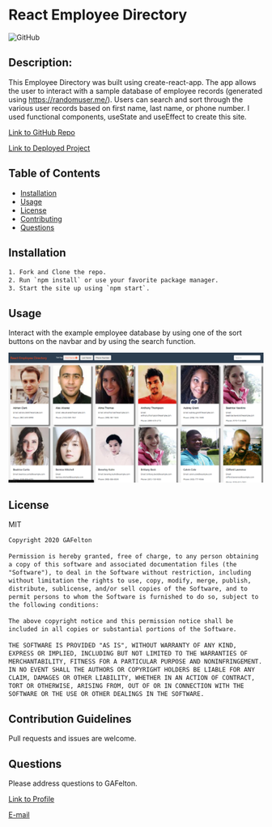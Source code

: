# React Employee Directory
  ![GitHub](https://img.shields.io/github/license/GAFelton/employee-directory-19)

  ## Description:

 This Employee Directory was built using create-react-app. The app allows the user to interact with a sample database of employee records (generated using https://randomuser.me/). Users can search and sort through the various user records based on first name, last name, or phone number. I used functional components, useState and useEffect to create this site.



  [Link to GitHub Repo](https://github.com/GAFelton/employee-directory-19)

  [Link to Deployed Project]()

  ## Table of Contents

 * [Installation](#Installation)
 * [Usage](#Usage)
 * [License](#License)
 * [Contributing](#Contributing)
 * [Questions](#Questions)

  

  ## Installation

    1. Fork and Clone the repo.
    2. Run `npm install` or use your favorite package manager.
    3. Start the site up using `npm start`.

  


  ## Usage

Interact with the example employee database by using one of the sort buttons on the navbar and by using the search function.

![Screenshot of the app.](.\project-screenshot.png)



  ## License

  MIT

  ```
Copyright 2020 GAFelton

Permission is hereby granted, free of charge, to any person obtaining a copy of this software and associated documentation files (the "Software"), to deal in the Software without restriction, including without limitation the rights to use, copy, modify, merge, publish, distribute, sublicense, and/or sell copies of the Software, and to permit persons to whom the Software is furnished to do so, subject to the following conditions:

The above copyright notice and this permission notice shall be included in all copies or substantial portions of the Software.

THE SOFTWARE IS PROVIDED "AS IS", WITHOUT WARRANTY OF ANY KIND, EXPRESS OR IMPLIED, INCLUDING BUT NOT LIMITED TO THE WARRANTIES OF MERCHANTABILITY, FITNESS FOR A PARTICULAR PURPOSE AND NONINFRINGEMENT. IN NO EVENT SHALL THE AUTHORS OR COPYRIGHT HOLDERS BE LIABLE FOR ANY CLAIM, DAMAGES OR OTHER LIABILITY, WHETHER IN AN ACTION OF CONTRACT, TORT OR OTHERWISE, ARISING FROM, OUT OF OR IN CONNECTION WITH THE SOFTWARE OR THE USE OR OTHER DEALINGS IN THE SOFTWARE.
  ```



  ## Contribution Guidelines

  Pull requests and issues are welcome.

 

  ## Questions

  Please address questions to GAFelton.

  [Link to Profile](https://github.com/GAFelton)

  [E-mail](64555318+GAFelton@users.noreply.github.com)